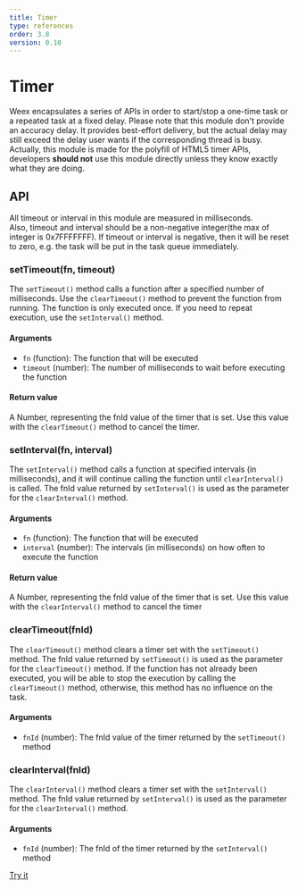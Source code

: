 ```yaml
---
title: Timer
type: references
order: 3.8
version: 0.10
---
```


# Timer

Weex encapsulates a series of APIs in order to start/stop a one-time task or a repeated task at a fixed delay. Please note that this module don't provide an accuracy delay. It provides best-effort delivery, but the actual delay may still exceed the delay user wants if the corresponding thread is busy.
Actually, this module is made for the polyfill of HTML5 timer APIs, developers **should not** use this module directly unless they know exactly what they are doing.    

## API

All timeout or interval in this module are measured in milliseconds.    
Also, timeout and interval should be a non-negative integer(the max of integer is 0x7FFFFFFF). If timeout or interval is negative, then it will be reset to zero, e.g. the task will be put in the task queue immediately.     

### setTimeout(fn, timeout)    

The `setTimeout()` method calls a function after a specified number of milliseconds. Use the `clearTimeout()` method to prevent the function from running. The function is only executed once. If you need to repeat execution, use the `setInterval()` method.    

#### Arguments

- `fn` (function): The function that will be executed
- `timeout` (number): The number of milliseconds to wait before executing the function    

#### Return value

A Number, representing the fnId value of the timer that is set. Use this value with the `clearTimeout()` method to cancel the timer.   

### setInterval(fn, interval)    

The `setInterval()` method calls a function at specified intervals (in milliseconds), and it will continue calling the function until `clearInterval()` is called. The fnId value returned by `setInterval()` is used as the parameter for the `clearInterval()` method.  

#### Arguments    

- `fn` (function): The function that will be executed
- `interval` (number): The intervals (in milliseconds) on how often to execute the function

#### Return value    

A Number, representing the fnId value of the timer that is set. Use this value with the `clearInterval()` method to cancel the timer  

### clearTimeout(fnId)    

The `clearTimeout()` method clears a timer set with the `setTimeout()` method. The fnId value returned by `setTimeout()` is used as the parameter for the `clearTimeout()` method. If the function has not already been executed, you will be able to stop the execution by calling the `clearTimeout()` method, otherwise, this method has no influence on the task.    

#### Arguments    

- `fnId` (number): The fnId value of the timer returned by the `setTimeout()` method

### clearInterval(fnId)

The `clearInterval()` method clears a timer set with the `setInterval()` method. The fnId value returned by `setInterval()` is used as the parameter for the `clearInterval()` method.    

#### Arguments

- `fnId` (number): The fnId of the timer returned by the `setInterval()` method    

[Try it](http://dotwe.org/996578e8f29b88d7d4fa01ab031fbbda)
